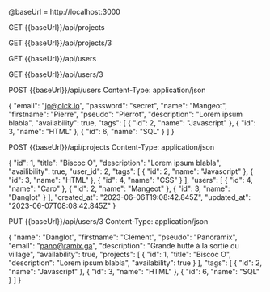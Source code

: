 @baseUrl = http://localhost:3000

GET {{baseUrl}}/api/projects

GET {{baseUrl}}/api/projects/3

GET {{baseUrl}}/api/users

GET {{baseUrl}}/api/users/3

POST {{baseUrl}}/api/users
Content-Type: application/json

{
    "email": "jo@olck.io",
    "password": "secret",
    "name": "Mangeot",
    "firstname": "Pierre",
    "pseudo": "Pierrot",
    "description": "Lorem ipsum blabla",
    "availability": true,
    "tags": [
        {
          "id": 2,
          "name": "Javascript"
        },
        {
          "id": 3,
          "name": "HTML"
        },
        {
          "id": 6,
          "name": "SQL"
        }
      ]
}

POST {{baseUrl}}/api/projects
Content-Type: application/json

{
  "id": 1,
  "title": "Biscoc O",
  "description": "Lorem ipsum blabla",
  "availibility": true,
  "user_id": 2,
  "tags": [
    {
      "id": 2,
      "name": "Javascript"
    },
    {
      "id": 3,
      "name": "HTML"
    },
    {
      "id": 4,
      "name": "CSS"
    }
  ],
  "users": [
    {
      "id": 4,
      "name": "Caro"
    },
    {
      "id": 2,
      "name": "Mangeot"
    },
    {
      "id": 3,
      "name": "Danglot"
    }
  ],
  "created_at": "2023-06-06T19:08:42.845Z",
  "updated_at": "2023-06-07T08:08:42.845Z"
}

PUT {{baseUrl}}/api/users/3
Content-Type: application/json

{
    "name": "Danglot",
    "firstname": "Clément",
    "pseudo": "Panoramix",
    "email": "pano@ramix.ga",
    "description": "Grande hutte à la sortie du village",
    "availability": true,
    "projects": [
      {
        "id": 1,
        "title": "Biscoc O",
        "description": "Lorem ipsum blabla",
        "availability": true
      }
    ],
    "tags": [
      {
        "id": 2,
        "name": "Javascript"
      },
      {
        "id": 3,
        "name": "HTML"
      },
      {
        "id": 6,
        "name": "SQL"
      }
    ]
}
